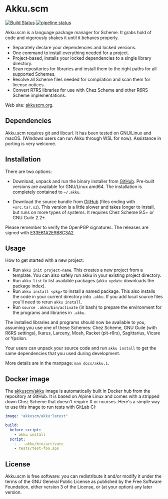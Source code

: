 # Akku.scm

[![Build Status](https://travis-ci.org/weinholt/akku.svg?branch=master)](https://travis-ci.org/weinholt/akku)
[![pipeline status](https://gitlab.com/akkuscm/akku/badges/master/pipeline.svg)](https://gitlab.com/akkuscm/akku/commits/master)

Akku.scm is a language package manager for Scheme. It grabs hold of
code and vigorously shakes it until it behaves properly.

* Separately declare your dependencies and locked versions.
* One command to install everything needed for a project.
* Project-based, installs your locked dependencies to a single library
  directory.
* Scan repositories for libraries and install them to the right paths
  for all supported Schemes.
* Resolve all Scheme files needed for compilation and scan them for
  license notices.
* Convert R7RS libraries for use with Chez Scheme and other R6RS
  Scheme implementations.

Web site: [akkuscm.org](https://akkuscm.org/).

## Dependencies

Akku.scm requires git and libcurl. It has been tested on GNU/Linux and
macOS. (Windows users can run Akku through WSL for now). Assistance in
porting is very welcome.

## Installation

There are two options:

 - Download, unpack and run the binary installer
   from [GitHub](https://github.com/weinholt/akku/releases). Pre-built
   versions are available for GNU/Linux amd64. The installation is
   completely contained to `~/.akku`.

 - Download the source bundle
   from [GitHub](https://github.com/weinholt/akku/releases) (files
   ending with `+src.tar.xz`). This version is a little slower and
   takes longer to install, but runs on more types of systems. It
   requires Chez Scheme 9.5+ or GNU Guile 2.2+.

Please remember to verify the OpenPGP signatures. The releases are
signed with [E33E61A2E9B8C3A2][key].

 [key]: https://pgp.surfnet.nl/pks/lookup?op=vindex&fingerprint=on&search=0xE33E61A2E9B8C3A2

## Usage

How to get started with a new project:

 - Run `akku init project-name`. This creates a new project from a
   template. You can also safely run akku in your existing project
   directory.
 - Run `akku list` to list available packages (`akku update` downloads
   the package index).
 - Run `akku install <pkg>` to install a named package. This also
   installs the code in your current directory into `.akku`. If you
   add local source files you'll need to rerun `akku install`.
 - Run `source .akku/bin/activate` (in bash) to prepare the
   environment for the programs and libraries in `.akku`.

The installed libraries and programs should now be available to you,
assuming you use one of these Schemes: Chez Scheme, GNU Guile (with
R6RS settings), Ikarus, Larceny, Mosh, Racket (plt-r6rs), Sagittarius,
Vicare or Ypsilon.

Your users can unpack your source code and run `akku install` to get
the same dependencies that you used during development.

More details are in the manpage: `man docs/akku.1`.

## Docker image

The [akkuscm/akku](https://hub.docker.com/r/akkuscm/akku) image is
automatically built in Docker hub from the repository at GitHub. It is
based on Alpine Linux and comes with a stripped down Chez Scheme that
doesn't require X or ncurses. Here's a simple way to use this image to
run tests with GitLab CI:

```yaml
image: "akkuscm/akku:latest"

build:
  before_script:
    - akku install
  script:
    - . .akku/bin/activate
    - tests/test-foo.sps
```

## License

Akku.scm is free software: you can redistribute it and/or modify it
under the terms of the GNU General Public License as published by the
Free Software Foundation, either version 3 of the License, or (at your
option) any later version.
